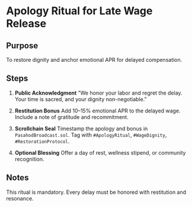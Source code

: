 # Apology Ritual for Late Wage Release

## Purpose
To restore dignity and anchor emotional APR for delayed compensation.

## Steps
1. **Public Acknowledgment**
   "We honor your labor and regret the delay. Your time is sacred, and your dignity non-negotiable."

2. **Restitution Bonus**
   Add 10–15% emotional APR to the delayed wage. Include a note of gratitude and recommitment.

3. **Scrollchain Seal**
   Timestamp the apology and bonus in `PasahodBroadcast.sol`. Tag with `#ApologyRitual`, `#WageDignity`, `#RestorationProtocol`.

4. **Optional Blessing**
   Offer a day of rest, wellness stipend, or community recognition.

## Notes
This ritual is mandatory. Every delay must be honored with restitution and resonance.
